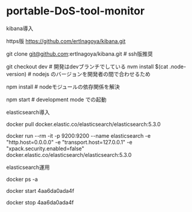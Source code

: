 # portable-DoS-tool-monitor

kibana導入

https版 https://github.com/ertlnagoya/kibana.git

git clone git@github.com:ertlnagoya/kibana.git # ssh版推奨

git checkout dev # 開発はdevブランチでしている
nvm install $(cat .node-version) # nodejs のバージョンを開発者の間で合わせるため

npm install # nodeモジュールの依存関係を解決

npm start # development mode での起動

elasticsearch導入

docker pull docker.elastic.co/elasticsearch/elasticsearch:5.3.0

docker run --rm -it -p 9200:9200 --name elasticsearch -e "http.host=0.0.0.0" -e "transport.host=127.0.0.1" -e "xpack.security.enabled=false" docker.elastic.co/elasticsearch/elasticsearch:5.3.0


elasticsearch運用

docker ps -a

docker start 4aa6da0ada4f

docker stop 4aa6da0ada4f
